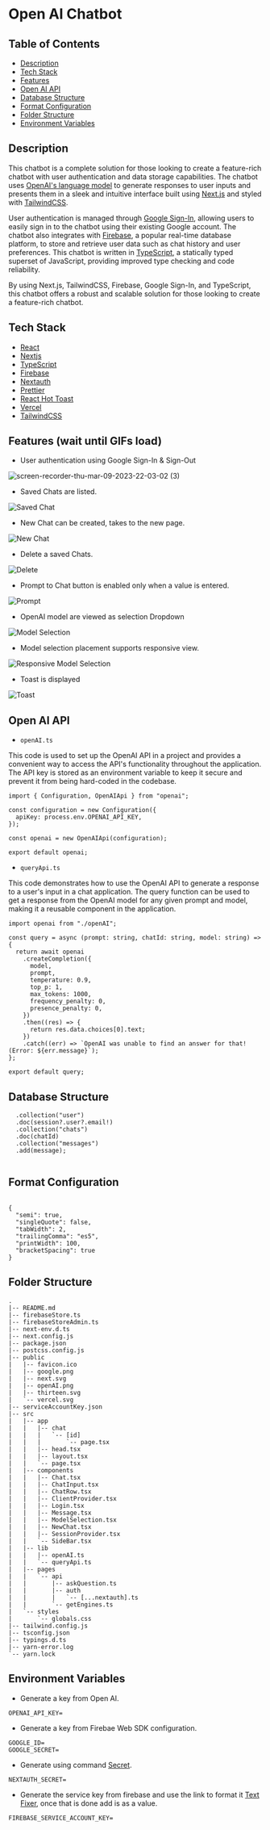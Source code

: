 # Open AI Chatbot

## Table of Contents

- [Description](#description)
- [Tech Stack](#tech-stack)
- [Features](#features-wait-until-gifs-load)
- [Open AI API](#open-ai-api)
- [Database Structure](#database-structure)
- [Format Configuration](#format-configuration)
- [Folder Structure](#folder-structure)
- [Environment Variables](#environment-variables)

## Description

This chatbot is a complete solution for those looking to create a feature-rich chatbot with user authentication and data storage capabilities. The chatbot uses [OpenAI's language model](https://openai.com/language-models/) to generate responses to user inputs and presents them in a sleek and intuitive interface built using [Next.js](https://nextjs.org/) and styled with [TailwindCSS](https://tailwindcss.com/).

User authentication is managed through [Google Sign-In](https://developers.google.com/identity/sign-in/web/sign-in), allowing users to easily sign in to the chatbot using their existing Google account. The chatbot also integrates with [Firebase](https://firebase.google.com/), a popular real-time database platform, to store and retrieve user data such as chat history and user preferences.
This chatbot is written in [TypeScript](https://www.typescriptlang.org/), a statically typed superset of JavaScript, providing improved type checking and code reliability.

By using Next.js, TailwindCSS, Firebase, Google Sign-In, and TypeScript, this chatbot offers a robust and scalable solution for those looking to create a feature-rich chatbot.

## Tech Stack

- [React](https://reactjs.org/)
- [Nextjs](https://nextjs.org/)
- [TypeScript](https://www.typescriptlang.org/)
- [Firebase](https://firebase.google.com/)
- [Nextauth](https://next-auth.js.org/)
- [Prettier](https://prettier.io/)
- [React Hot Toast](https://react-hot-toast.com/)
- [Vercel](https://vercel.com/docs)
- [TailwindCSS](https://tailwindcss.com/)

## Features (wait until GIFs load)

- User authentication using Google Sign-In & Sign-Out

![screen-recorder-thu-mar-09-2023-22-03-02 (3)](https://user-images.githubusercontent.com/72515147/224102078-68ed47b7-7fb7-4c31-8692-6a95c4c50345.gif)

- Saved Chats are listed.

![Saved Chat](https://user-images.githubusercontent.com/72515147/224112616-61fa2407-9bf3-4a62-91fd-54cc1d00850f.gif)

- New Chat can be created, takes to the new page.

![New Chat](https://user-images.githubusercontent.com/72515147/224330362-12b32b6a-c8c6-4c52-ad16-79c199fb0753.gif)

- Delete a saved Chats.

![Delete](https://user-images.githubusercontent.com/72515147/224331044-3c715b37-fea8-4706-8be0-4c23dae0312e.gif)

- Prompt to Chat button is enabled only when a value is entered.

![Prompt](https://user-images.githubusercontent.com/72515147/224332434-7c9a2646-ea7e-46c6-b58b-8cdf3450fa78.gif)

- OpenAI model are viewed as selection Dropdown

![Model Selection](https://user-images.githubusercontent.com/72515147/224333259-ba32529a-153b-4188-917a-b5d30416344f.gif)

- Model selection placement supports responsive view.

![Responsive Model Selection](https://user-images.githubusercontent.com/72515147/224337836-3fbc8416-fc37-42ed-a3d2-2b3bd80960f6.gif)

- Toast is displayed 

![Toast](https://user-images.githubusercontent.com/72515147/224338953-9a8b1ff1-9cc9-41ac-ae15-2e5e47b1180c.gif)

## Open AI API
- `openAI.ts`

This code is used to set up the OpenAI API in a project and provides a convenient way to access the API's functionality throughout the application. The API key is stored as an environment variable to keep it secure and prevent it from being hard-coded in the codebase.

```
import { Configuration, OpenAIApi } from "openai";

const configuration = new Configuration({
  apiKey: process.env.OPENAI_API_KEY,
});

const openai = new OpenAIApi(configuration);

export default openai;

```

- `queryApi.ts`

This code demonstrates how to use the OpenAI API to generate a response to a user's input in a chat application. The query function can be used to get a response from the OpenAI model for any given prompt and model, making it a reusable component in the application.

```
import openai from "./openAI";

const query = async (prompt: string, chatId: string, model: string) => {
  return await openai
    .createCompletion({
      model,
      prompt,
      temperature: 0.9,
      top_p: 1,
      max_tokens: 1000,
      frequency_penalty: 0,
      presence_penalty: 0,
    })
    .then((res) => {
      return res.data.choices[0].text;
    })
    .catch((err) => `OpenAI was unable to find an answer for that! (Error: ${err.message}`);
};

export default query;

```

## Database Structure
```
  .collection("user")
  .doc(session?.user?.email!)
  .collection("chats")
  .doc(chatId)
  .collection("messages")
  .add(message);
      
```

## Format Configuration
```

{
  "semi": true,
  "singleQuote": false,
  "tabWidth": 2,
  "trailingComma": "es5",
  "printWidth": 100,
  "bracketSpacing": true
}

```

## Folder Structure
```
.
|-- README.md
|-- firebaseStore.ts
|-- firebaseStoreAdmin.ts
|-- next-env.d.ts
|-- next.config.js
|-- package.json
|-- postcss.config.js
|-- public
|   |-- favicon.ico
|   |-- google.png
|   |-- next.svg
|   |-- openAI.png
|   |-- thirteen.svg
|   `-- vercel.svg
|-- serviceAccountKey.json
|-- src
|   |-- app
|   |   |-- chat
|   |   |   `-- [id]
|   |   |       `-- page.tsx
|   |   |-- head.tsx
|   |   |-- layout.tsx
|   |   `-- page.tsx
|   |-- components
|   |   |-- Chat.tsx
|   |   |-- ChatInput.tsx
|   |   |-- ChatRow.tsx
|   |   |-- ClientProvider.tsx
|   |   |-- Login.tsx
|   |   |-- Message.tsx
|   |   |-- ModelSelection.tsx
|   |   |-- NewChat.tsx
|   |   |-- SessionProvider.tsx
|   |   `-- SideBar.tsx
|   |-- lib
|   |   |-- openAI.ts
|   |   `-- queryApi.ts
|   |-- pages
|   |   `-- api
|   |       |-- askQuestion.ts
|   |       |-- auth
|   |       |   `-- [...nextauth].ts
|   |       `-- getEngines.ts
|   `-- styles
|       `-- globals.css
|-- tailwind.config.js
|-- tsconfig.json
|-- typings.d.ts
|-- yarn-error.log
`-- yarn.lock

```

## Environment Variables

- Generate a key from Open AI.
```
OPENAI_API_KEY=
```

- Generate a key from Firebae Web SDK configuration.
```
GOOGLE_ID=
GOOGLE_SECRET=
```

- Generate using command [Secret](https://next-auth.js.org/configuration/options#secret).
```
NEXTAUTH_SECRET=
```

- Generate the service key from firebase and use the link to format it [Text Fixer](https://www.textfixer.com/tools/remove-line-breaks.php), once that is done add is as a value.
```
FIREBASE_SERVICE_ACCOUNT_KEY= 
```



